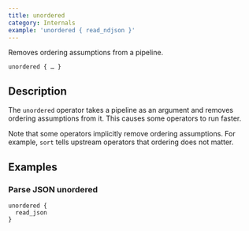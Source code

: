 ```yaml
---
title: unordered
category: Internals
example: 'unordered { read_ndjson }'
---
```


Removes ordering assumptions from a pipeline.

```tql
unordered { … }
```

## Description

The `unordered` operator takes a pipeline as an argument and removes ordering
assumptions from it. This causes some operators to run faster.

Note that some operators implicitly remove ordering assumptions. For example,
`sort` tells upstream operators that ordering does not matter.

## Examples

### Parse JSON unordered

```tql
unordered {
  read_json
}
```
